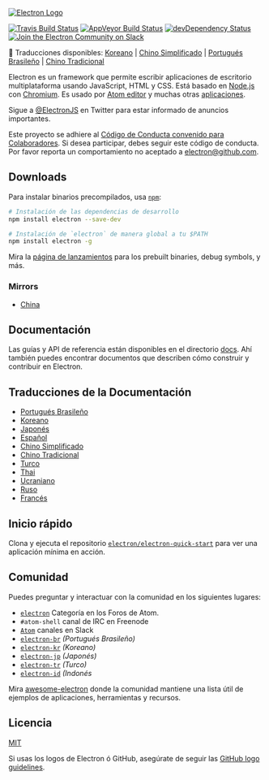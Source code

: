 [![Electron Logo](https://electron.atom.io/images/electron-logo.svg)](https://electron.atom.io/)

[![Travis Build Status](https://travis-ci.org/electron/electron.svg?branch=master)](https://travis-ci.org/electron/electron)
[![AppVeyor Build Status](https://ci.appveyor.com/api/projects/status/kvxe4byi7jcxbe26/branch/master?svg=true)](https://ci.appveyor.com/project/Atom/electron)
[![devDependency Status](https://david-dm.org/electron/electron/dev-status.svg)](https://david-dm.org/electron/electron?type=dev)
[![Join the Electron Community on Slack](http://atom-slack.herokuapp.com/badge.svg)](http://atom-slack.herokuapp.com/)

:memo: Traducciones disponibles: [Koreano](https://github.com/electron/electron/tree/master/docs-translations/ko-KR/project/README.md) | [Chino Simplificado](https://github.com/electron/electron/tree/master/docs-translations/zh-CN/project/README.md) | [Portugués Brasileño](https://github.com/electron/electron/tree/master/docs-translations/pt-BR/project/README.md) | [Chino Tradicional](https://github.com/electron/electron/tree/master/docs-translations/zh-TW/project/README.md)

Electron es un framework que permite escribir aplicaciones de escritorio multiplataforma 
usando JavaScript, HTML y CSS. Está basado en [Node.js](https://nodejs.org/) con 
[Chromium](http://www.chromium.org). Es usado por [Atom
editor](https://github.com/atom/atom) y muchas otras [aplicaciones](https://electron.atom.io/apps).

Sigue a [@ElectronJS](https://twitter.com/electronjs) en Twitter para estar informado de anuncios 
importantes.

Este proyecto se adhiere al [Código de Conducta convenido para Colaboradores](CODE_OF_CONDUCT.md).
Si desea participar, debes seguir este código de conducta. Por favor reporta un comportamiento
no aceptado a electron@github.com.

## Downloads

Para instalar binarios precompilados, usa
[`npm`](https://docs.npmjs.com/):

```sh
# Instalación de las dependencias de desarrollo
npm install electron --save-dev

# Instalación de `electron` de manera global a tu $PATH
npm install electron -g
```

Mira la [página de lanzamientos](https://github.com/electron/electron/releases) para
los prebuilt binaries, debug symbols, y más.

### Mirrors

- [China](https://npm.taobao.org/mirrors/electron)

## Documentación

Las guías y API de referencia están disponibles en el directorio 
[docs](https://github.com/electron/electron/tree/master/docs). Ahí también
puedes encontrar documentos que describen cómo construir y contribuir en Electron.

## Traducciones de la Documentación

- [Portugués Brasileño](https://github.com/electron/electron/tree/master/docs-translations/pt-BR)
- [Koreano](https://github.com/electron/electron/tree/master/docs-translations/ko-KR)
- [Japonés](https://github.com/electron/electron/tree/master/docs-translations/jp)
- [Español](https://github.com/electron/electron/tree/master/docs-translations/es)
- [Chino Simplificado](https://github.com/electron/electron/tree/master/docs-translations/zh-CN)
- [Chino Tradicional](https://github.com/electron/electron/tree/master/docs-translations/zh-TW)
- [Turco](https://github.com/electron/electron/tree/master/docs-translations/tr-TR)
- [Thai](https://github.com/electron/electron/tree/master/docs-Translations/th-TH)
- [Ucraniano](https://github.com/electron/electron/tree/master/docs-translations/uk-UA)
- [Ruso](https://github.com/electron/electron/tree/master/docs-translations/ru-RU)
- [Francés](https://github.com/electron/electron/tree/master/docs-translations/fr-FR)

## Inicio rápido

Clona y ejecuta el repositorio [`electron/electron-quick-start`](https://github.com/electron/electron-quick-start)
para ver una aplicación mínima en acción.

## Comunidad

Puedes preguntar y interactuar con la comunidad en los siguientes lugares:
- [`electron`](http://discuss.atom.io/c/electron) Categoría en los Foros de 
Atom.
- `#atom-shell` canal de IRC en Freenode
- [`Atom`](http://atom-slack.herokuapp.com/) canales en Slack
- [`electron-br`](https://electron-br.slack.com) *(Portugués Brasileño)*
- [`electron-kr`](http://www.meetup.com/electron-kr/) *(Koreano)*
- [`electron-jp`](https://electron-jp.slack.com) *(Japonés)*
- [`electron-tr`](http://www.meetup.com/Electron-JS-Istanbul/) *(Turco)*
- [`electron-id`](https://electron-id.slack.com) *(Indonés*

Mira [awesome-electron](https://github.com/sindresorhus/awesome-electron)
donde la comunidad mantiene una lista útil de ejemplos de aplicaciones, herramientas y recursos.

## Licencia

[MIT](https://github.com/electron/electron/blob/master/LICENSE)

Si usas los logos de Electron ó GitHub, asegúrate de seguir las [GitHub logo guidelines](https://github.com/logos).
